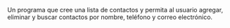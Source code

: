 Un programa que cree una lista de contactos y permita al usuario agregar, eliminar y buscar contactos por nombre, teléfono y correo electrónico.